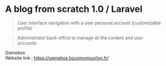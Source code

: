 # A blog from scratch 1.0 / Laravel
>User interface navigation with a user personal account (customizable profile)

>Administrator back-office to manage all the content and user accounts

*Gamebox*\
Website link : https://gamebox.bzuninomourlon.fr/